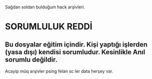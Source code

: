 Sağdan soldan bulduğum hack arşivleri. 

# **SORUMLULUK REDDİ**
**Bu dosyalar eğitim içindir. Kişi yaptığı işlerden (yasa dışı) kendisi sorumludur.**
Kesinlikle Anıl sorumlu değildir.
---
Acayip müq arşivler psing felan sc ler data herşey var.
